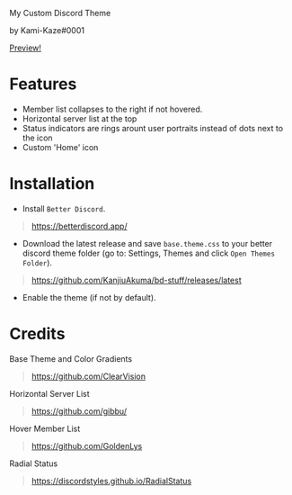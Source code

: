 My Custom Discord Theme

by Kami-Kaze#0001

[Preview!](https://cdn.discordapp.com/attachments/751218101969748108/865272875426775051/unknown.png)

Features
===
- Member list collapses to the right if not hovered.
- Horizontal server list at the top
- Status indicators are rings arount user portraits instead of dots next to the icon
- Custom 'Home' icon

Installation
===

- Install `Better Discord`.
> https://betterdiscord.app/

- Download the latest release and save `base.theme.css` to your better discord theme folder (go to: Settings, Themes and click `Open Themes Folder`).
> https://github.com/KanjiuAkuma/bd-stuff/releases/latest

- Enable the theme (if not by default).


Credits
===

Base Theme and Color Gradients
> https://github.com/ClearVision

Horizontal Server List
> https://github.com/gibbu/

Hover Member List
> https://github.com/GoldenLys

Radial Status
> https://discordstyles.github.io/RadialStatus